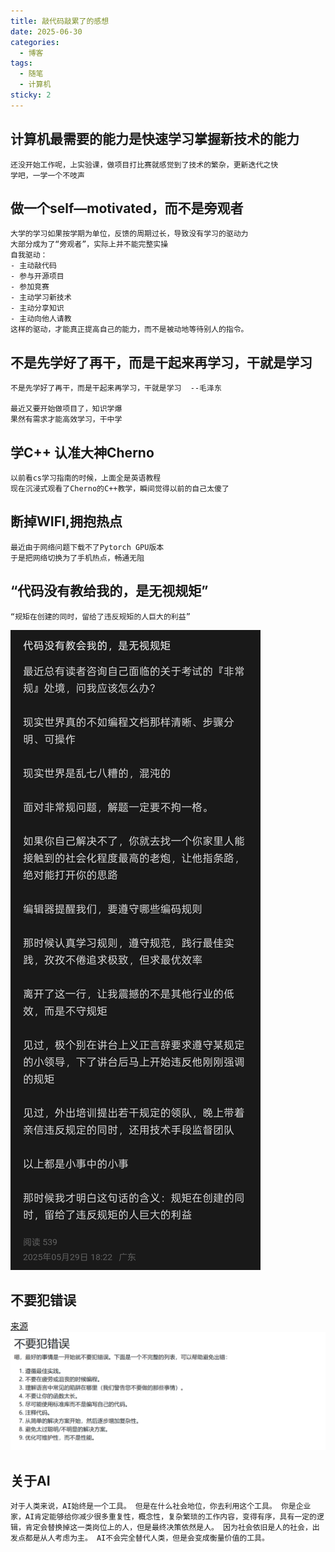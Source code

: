 ```yaml
---
title: 敲代码敲累了的感想
date: 2025-06-30
categories:
  - 博客
tags:
  - 随笔
  - 计算机
sticky: 2
---
```


## 计算机最需要的能力是快速学习掌握新技术的能力
    还没开始工作呢，上实验课，做项目打比赛就感觉到了技术的繁杂，更新迭代之快
    学吧，一学一个不吱声

## 做一个self—motivated，而不是旁观者
    大学的学习如果按学期为单位，反馈的周期过长，导致没有学习的驱动力
    大部分成为了“旁观者”，实际上并不能完整实操
    自我驱动：
    - 主动敲代码
    - 参与开源项目
    - 参加竞赛
    - 主动学习新技术
    - 主动分享知识
    - 主动向他人请教
    这样的驱动，才能真正提高自己的能力，而不是被动地等待别人的指令。

## 不是先学好了再干，而是干起来再学习，干就是学习

    不是先学好了再干，而是干起来再学习，干就是学习  --毛泽东

    最近又要开始做项目了，知识学爆
    果然有需求才能高效学习，干中学

## 学C++ 认准大神Cherno

    以前看cs学习指南的时候，上面全是英语教程
    现在沉浸式观看了Cherno的C++教学，瞬间觉得以前的自己太傻了

## 断掉WIFI,拥抱热点

    最近由于网络问题下载不了Pytorch GPU版本
    于是把网络切换为了手机热点，畅通无阻

## “代码没有教给我的，是无视规矩”

    “规矩在创建的同时，留给了违反规矩的人巨大的利益”

![image](./ganxiang-1.png)

## 不要犯错误

[来源](https://www.studycpp.cn/basic/chapter3/avoid-problem)  
![image](./ganxiang-2.png)

## 关于AI

    对于人类来说，AI始终是一个工具。 但是在什么社会地位，你去利用这个工具。 你是企业家，AI肯定能够给你减少很多重复性，概念性，复杂繁琐的工作内容，变得有序，具有一定的逻辑，肯定会替换掉这一类岗位上的人，但是最终决策依然是人。 因为社会依旧是人的社会，出发点都是从人考虑为主。 AI不会完全替代人类，但是会变成衡量价值的工具。
    